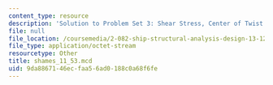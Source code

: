 ```yaml
---
content_type: resource
description: 'Solution to Problem Set 3: Shear Stress, Center of Twist'
file: null
file_location: /coursemedia/2-082-ship-structural-analysis-design-13-122-spring-2003/9da8867146ecfaa56ad0188c0a68f6fe_shames_11_53.mcd
file_type: application/octet-stream
resourcetype: Other
title: shames_11_53.mcd
uid: 9da88671-46ec-faa5-6ad0-188c0a68f6fe
---
```

